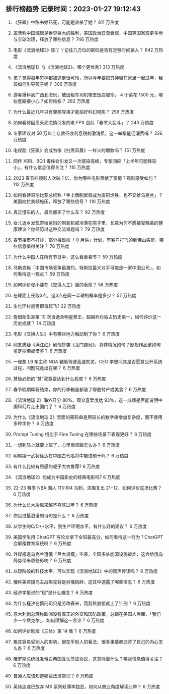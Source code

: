 
## 排行榜趋势 记录时间：2023-01-27 19:12:43
  
  1. 《狂飙》中陈书婷已死，可能是谁杀了她？ 811 万热度
    
  2. 盖茨称中国崛起是世界巨大的胜利，美国政治日渐衰弱，中国等国家应更多参与全球治理，释放了哪些信息？ 746 万热度
    
  3. 电影《流浪地球2》图丫丫记住几万位的密码是否有足够时间输入？ 642 万热度
    
  4. 《流浪地球1》与《流浪地球2》，哪个更优秀? 313 万热度
    
  5. 孩子觉得每年穷神都被送走很可怜，所以今年要把穷神留在家里一起过年，我该如何引导孩子呢？ 306 万热度
    
  6. 游客爆料到广西北海玩，被出租车司机带去饭店被宰， 4 个菜花 1500 元，哪些套路要小心？如何维权？ 282 万热度
    
  7. 为什么最近几年只有郭帆导演才能拍好科幻电影？ 259 万热度
    
  8. 如何看待因高天亮恋情引发的老 FPX 战队「春节大乱斗」？ 243 万热度
    
  9. 专家建议对 50 万以上存款征收利息税刺激消费，这一举措能促消费吗？ 226 万热度
    
  10. 电视剧《狂飙》会成为像《扫黑风暴》一样火的爆款吗？ 151 万热度
    
  11. 网传 XBB、BQ.1 毒株会引发又一次感染高峰，专家回应「上半年可能性较小」，有什么信息值得关注？ 115 万热度
    
  12. 2023 春节档观影人次破 1 亿，你为哪些电影贡献了票房？观影感受如何？ 112 万热度
    
  13. 如何看待哥伦比亚总统称「手上俄制武器成为废铜烂铁，也不交给乌克兰」？美国向拉美频施压，释放了哪些信号？ 110 万热度
    
  14. 真正懂车的人，最后都买了什么车？ 92 万热度
    
  15. 女儿返乡发现寄给爸妈的制氧机被冷落在院子里，长辈为何不愿接受晚辈的健康建议？你经历过这种交流难题吗？ 79 万热度
    
  16. 春节楼市不打烊，部分楼盘推「 0 月供」计划，有客户打飞的到佛山买房，哪些信息值得关注？ 78 万热度
    
  17. 为什么中国人在所有节日中，这么看重春节？ 59 万热度
    
  18. 马斯克称「中国市场竞争最激烈，特斯拉最大对手可能是一家中国公司」，如何看待这一观点？ 59 万热度
    
  19. 如何评价张小斐在《交换人生》里的表现？ 58 万热度
    
  20. 在球面上任取3点，这3点在同一半球的概率是多少？ 57 万热度
    
  21. 生化环材是否即将起飞? 22 万热度
    
  22. 詹姆斯生涯第 10 次当选全明星票王，超越乔丹独占历史第一，如何评价这一历史成就？ 14 万热度
    
  23. 电影《交换人生》中有哪些地方触动到了你？ 6 万热度
    
  24. 网友质疑《满江红》剧情抄袭《龙门镖局》，具体情况如何？影视作品该如何鉴定抄袭或借鉴？ 6 万热度
    
  25. 一理想 L9 车主称 NOA 辅助驾驶高速失灵，CEO 李想问其是否愿意公开系统过程，问题究竟出在哪？ 6 万热度
    
  26. 慧极必伤的“慧”究竟要达到什么程度？ 6 万热度
    
  27. 春节假期即将结束，你的行李箱里都装了哪些特产或美食？ 6 万热度
    
  28. 《流浪地球 2》海外开分 80%、观众喜爱度达 93%，这一成绩是否能说明中国科幻片走出国门了？ 6 万热度
    
  29. 为什么《流浪地球 2》里面的密码串是用较长的数字串增加复杂度，而不使用多种字符？ 6 万热度
    
  30. Prompt Tuning 相比于 Fine Tuning 在哪些场景下表现更好？ 6 万热度
    
  31. 一想到马上就要上班了，心里很烦躁怎么办？ 6 万热度
    
  32. 明朝第一武将徐达在中国古代名将中能进前十吗？ 6 万热度
    
  33. 有什么比较有质感的呢子大衣推荐? 6 万热度
    
  34. 《流浪地球2》能成为中国影史的经典电影吗? 6 万热度
    
  35. 22-23 赛季 NBA 湖人 113:104 马刺，浓眉复出 21+12，如何评价这场比赛？ 6 万热度
    
  36. 为什么长大后越来越不喜欢过年？ 6 万热度
    
  37. 你见过最浪漫的诗句是什么？ 6 万热度
    
  38. 从学生的C/C++水平，到生产环境水平，有什么好的建议？ 6 万热度
    
  39. 美国学生用 ChatGPT 写论文拿下全班最高分，如何看待这一行为？ChatGPT 会颠覆教育系统吗？ 6 万热度
    
  40. 外媒报道乌克兰遭俄「巨大规模」空袭，全国多处能源设施被炸，这会给俄乌局势带来哪些影响？ 6 万热度
    
  41. 以现阶段的科技水平，可以实现《流浪地球2》中的同声传译吗？ 6 万热度
    
  42. 俄称美若援乌主战坦克将是对俄挑衅，这其中透露了哪些信息？ 6 万热度
    
  43. 经济学里说的“租”是什么概念？ 6 万热度
    
  44. 为什么槿汐在慎刑司只是劳改舂米，而剪秋直接就上了针刑？ 6 万热度
    
  45. 意大利副总理称欧洲没有真正的外交和国防政策，总跟在美国人后面，「我们少一个默克尔」，如何理解这一言论？ 6 万热度
    
  46. 如何评价剧版《三体》第 14 集？ 6 万热度
    
  47. 极其容易受别人的影响，很在乎别人的看法，很多事情都违背了自己的内心怎么办？ 6 万热度
    
  48. 俄罗斯总统批准俄白两国互认签证协议，这意味着什么？哪些信息值得关注？ 6 万热度
    
  49. 普通人应该知道哪些法律常识？ 6 万热度
    
  50. 英伟达或已放弃 MX 系列轻薄本独显，如何从商业角度解读此举？ 6 万热度
    